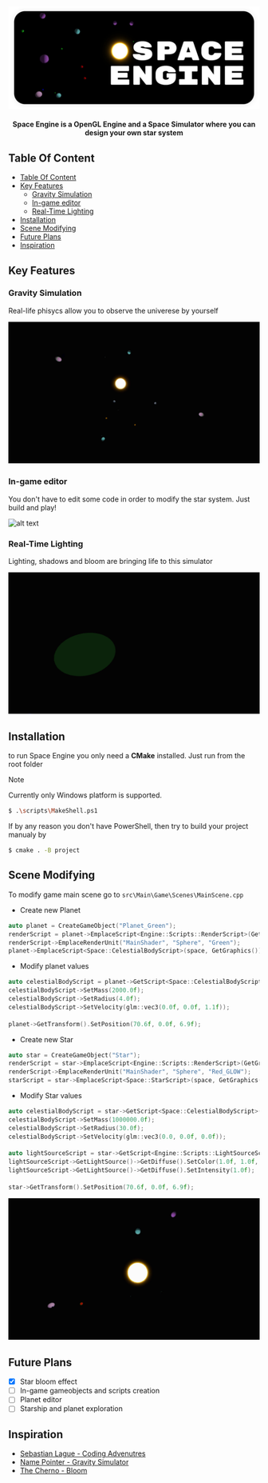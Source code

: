 ![alt text](https://github.com/vkimow/Space/blob/master/images/Title.png?raw=true)

<h4 align="center">Space Engine is a OpenGL Engine and a Space Simulator where you can design your own star system</h4>

## Table Of Content

- [Table Of Content](#table-of-content)
- [Key Features](#key-features)
  - [Gravity Simulation](#gravity-simulation)
  - [In-game editor](#in-game-editor)
  - [Real-Time Lighting](#real-time-lighting)
- [Installation](#installation)
- [Scene Modifying](#scene-modifying)
- [Future Plans](#future-plans)
- [Inspiration](#inspiration)

## Key Features

### Gravity Simulation

Real-life phisycs allow you to observe the univerese by yourself

![alt text](https://github.com/vkimow/Space/blob/master/images/gravity_1.gif?raw=true)

### In-game editor

You don't have to edit some code in order to modify the star system. Just build and play!

![alt text](https://github.com/vkimow/Space/blob/master/images/editor.gif?raw=true)


### Real-Time Lighting

Lighting, shadows and bloom are bringing life to this simulator

![alt text](https://github.com/vkimow/Space/blob/master/images/shadows.gif?raw=true)

## Installation

to run Space Engine you only need a __CMake__ installed. Just run from the root folder

> [!NOTE]
> Currently only Windows platform is supported.

```bash
$ .\scripts\MakeShell.ps1
```

If by any reason you don't have PowerShell, then try to build your project manualy by

```bash
$ cmake . -B project
```

## Scene Modifying

To modify game main scene go to `src\Main\Game\Scenes\MainScene.cpp`

- Create new Planet

```cpp
auto planet = CreateGameObject("Planet_Green");
renderScript = planet->EmplaceScript<Engine::Scripts::RenderScript>(GetGraphics()->GetRenderManager());
renderScript->EmplaceRenderUnit("MainShader", "Sphere", "Green");
planet->EmplaceScript<Space::CelestialBodyScript>(space, GetGraphics());
```

- Modify planet values

```cpp
auto celestialBodyScript = planet->GetScript<Space::CelestialBodyScript>();
celestialBodyScript->SetMass(2000.0f);
celestialBodyScript->SetRadius(4.0f);
celestialBodyScript->SetVelocity(glm::vec3(0.0f, 0.0f, 1.1f));

planet->GetTransform().SetPosition(70.6f, 0.0f, 6.9f);
```

- Create new Star

```cpp
auto star = CreateGameObject("Star");
renderScript = star->EmplaceScript<Engine::Scripts::RenderScript>(GetGraphics()->GetRenderManager());
renderScript->EmplaceRenderUnit("MainShader", "Sphere", "Red_GLOW");
starScript = star->EmplaceScript<Space::StarScript>(space, GetGraphics());
```

- Modify Star values

```cpp
auto celestialBodyScript = star->GetScript<Space::CelestialBodyScript>();
celestialBodyScript->SetMass(1000000.0f);
celestialBodyScript->SetRadius(30.0f);
celestialBodyScript->SetVelocity(glm::vec3(0.0, 0.0f, 0.0f));

auto lightSourceScript = star->GetScript<Engine::Scripts::LightSourceScript>();
lightSourceScript->GetLightSource()->GetDiffuse().SetColor(1.0f, 1.0f, 1.0f);
lightSourceScript->GetLightSource()->GetDiffuse().SetIntensity(1.0f);

star->GetTransform().SetPosition(70.6f, 0.0f, 6.9f);
```

![alt text](https://github.com/vkimow/Space/blob/master/images/gravity_2.gif?raw=true)

## Future Plans
- [x] Star bloom effect
- [ ] In-game gameobjects and scripts creation
- [ ] Planet editor
- [ ] Starship and planet exploration

## Inspiration

- [Sebastian Lague - Coding Advenutres](https://www.youtube.com/watch?v=7axImc1sxa0&t=1s&ab_channel=SebastianLague)
- [Name Pointer - Gravity Simulator](https://www.youtube.com/watch?v=zIzlsphGjkY&t=194s&ab_channel=NamePointer)
- [The Cherno - Bloom](https://www.youtube.com/watch?v=tI70-HIc5ro&t=1062s&ab_channel=TheCherno)